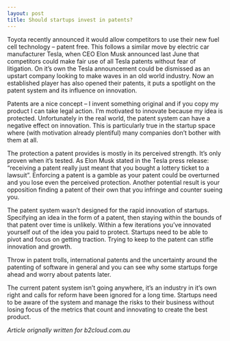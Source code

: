 ```yaml
---
layout: post
title: Should startups invest in patents?
---
```

Toyota recently announced it would allow competitors to use their new fuel cell technology – patent free. This follows a similar move by electric car manufacturer Tesla, when CEO Elon Musk announced last June that competitors could make fair use of all Tesla patents without fear of litigation. On it’s own the Tesla announcement could be dismissed as an upstart company looking to make waves in an old world industry. Now an established player has also opened their patents, it puts a spotlight on the patent system and its influence on innovation.

Patents are a nice concept – I invent something original and if you copy my product I can take legal action. I’m motivated to innovate because my idea is protected. Unfortunately in the real world, the patent system can have a negative effect on innovation. This is particularly true in the startup space where (with motivation already plentiful) many companies don’t bother with them at all.

The protection a patent provides is mostly in its perceived strength. It’s only proven when it’s tested. As Elon Musk stated in the Tesla press release: “receiving a patent really just meant that you bought a lottery ticket to a lawsuit”. Enforcing a patent is a gamble as your patent could be overturned and you lose even the perceived protection. Another potential result is your opposition finding a patent of their own that you infringe and counter sueing you.

The patent system wasn’t designed for the rapid innovation of startups. Specifying an idea in the form of a patent, then staying within the bounds of that patent over time is unlikely. Within a few iterations you’ve innovated yourself out of the idea you paid to protect. Startups need to be able to pivot and focus on getting traction. Trying to keep to the patent can stifle innovation and growth.

Throw in patent trolls, international patents and the uncertainty around the patenting of software in general and you can see why some startups forge ahead and worry about patents later.

The current patent system isn’t going anywhere, it’s an industry in it’s own right and calls for reform have been ignored for a long time. Startups need to be aware of the system and manage the risks to their business without losing focus of the metrics that count and innovating to create the best product.

*Article orignally written for b2cloud.com.au*
